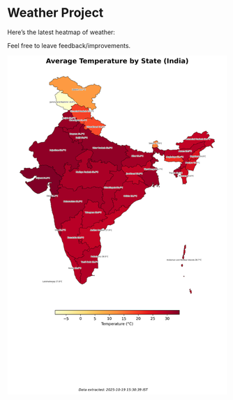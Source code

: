 # Weather Project

Here’s the latest heatmap of weather:

Feel free to leave feedback/improvements.

![India Heatmap](docs/assets/india_heatmap.png?v=F4B6C9)
